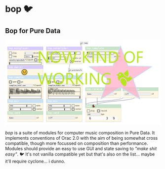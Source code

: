 # bop 🐦
## Bop for Pure Data

![bop.png](bop.png)

*bop* is a suite of modules for computer music composition in Pure Data.  It implements conventions of Orac 2.0 with the aim of being somewhat cross compatible, though more focussed on composition than performance.  Modules should provide an easy to use GUI and state saving to *"make shit easy"*. 🐦 It's not vanilla compatible yet but that's also on the list... maybe it'll require cyclone... i dunno.
